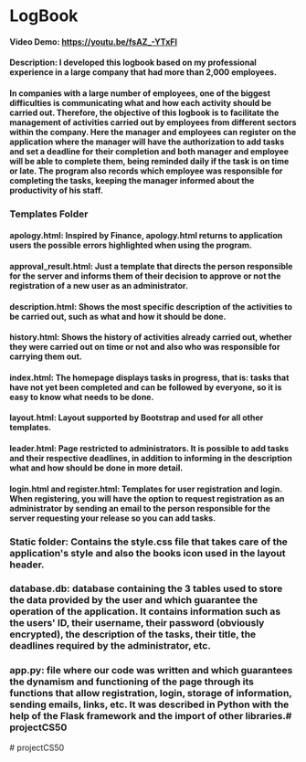 # LogBook
#### Video Demo:  <https://youtu.be/fsAZ_-YTxFI>
#### Description: I developed this logbook based on my professional experience in a large company that had more than 2,000 employees.
#### In companies with a large number of employees, one of the biggest difficulties is communicating what and how each activity should be carried out. Therefore, the objective of this logbook is to facilitate the management of activities carried out by employees from different sectors within the company. Here the manager and employees can register on the application where the manager will have the authorization to add tasks and set a deadline for their completion and both manager and employee will be able to complete them, being reminded daily if the task is on time or late. The program also records which employee was responsible for completing the tasks, keeping the manager informed about the productivity of his staff.

### Templates Folder

#### apology.html: Inspired by Finance, apology.html returns to application users the possible errors highlighted when using the program.

#### approval_result.html: Just a template that directs the person responsible for the server and informs them of their decision to approve or not the registration of a new user as an administrator.

#### description.html: Shows the most specific description of the activities to be carried out, such as what and how it should be done.

#### history.html: Shows the history of activities already carried out, whether they were carried out on time or not and also who was responsible for carrying them out.

#### index.html: The homepage displays tasks in progress, that is: tasks that have not yet been completed and can be followed by everyone, so it is easy to know what needs to be done.

#### layout.html: Layout supported by Bootstrap and used for all other templates.

#### leader.html: Page restricted to administrators. It is possible to add tasks and their respective deadlines, in addition to informing in the description what and how should be done in more detail.

#### login.html and register.html: Templates for user registration and login. When registering, you will have the option to request registration as an administrator by sending an email to the person responsible for the server requesting your release so you can add tasks.


### Static folder: Contains the style.css file that takes care of the application's style and also the books icon used in the layout header.


### database.db: database containing the 3 tables used to store the data provided by the user and which guarantee the operation of the application. It contains information such as the users' ID, their username, their password (obviously encrypted), the description of the tasks, their title, the deadlines required by the administrator, etc.


### app.py: file where our code was written and which guarantees the dynamism and functioning of the page through its functions that allow registration, login, storage of information, sending emails, links, etc. It was described in Python with the help of the Flask framework and the import of other libraries.#   p r o j e c t C S 5 0  
 #   p r o j e c t C S 5 0  
 